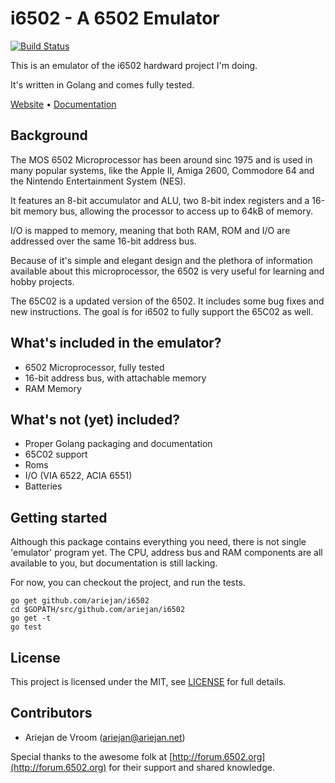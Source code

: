 # i6502 - A 6502 Emulator

[![Build Status](https://travis-ci.org/ariejan/i6502.svg?branch=master)](https://travis-ci.org/ariejan/i6502)

This is an emulator of the i6502 hardward project I'm doing.

It's written in Golang and comes fully tested.

[Website](http://ariejan.github.io/i6502/) • [Documentation](http://godoc.org/github.com/ariejan/i6502)

## Background

The MOS 6502 Microprocessor has been around sinc 1975 and is used in many popular systems, like
the Apple II, Amiga 2600, Commodore 64 and the Nintendo Entertainment System (NES).

It features an 8-bit accumulator and ALU, two 8-bit index registers and a 16-bit memory bus, allowing the processor to access up to 64kB of memory. 

I/O is mapped to memory, meaning that both RAM, ROM and I/O are addressed over the same 16-bit address bus.

Because of it's simple and elegant design and the plethora of information available about this microprocessor, the 6502 is very useful for learning and hobby projects.

The 65C02 is a updated version of the 6502. It includes some bug fixes and new instructions. The goal is for i6502 to fully support the 65C02 as well.

## What's included in the emulator?

 * 6502 Microprocessor, fully tested
 * 16-bit address bus, with attachable memory
 * RAM Memory

## What's not (yet) included?

 * Proper Golang packaging and documentation
 * 65C02 support
 * Roms
 * I/O (VIA 6522, ACIA 6551)
 * Batteries
 
## Getting started

Although this package contains everything you need, there is not single 'emulator' program yet. The CPU, address bus and RAM components are all available to you, but documentation is still lacking.

For now, you can checkout the project, and run the tests.

    go get github.com/ariejan/i6502
    cd $GOPATH/src/github.com/ariejan/i6502
    go get -t
    go test

## License

This project is licensed under the MIT, see [LICENSE](https://github.com/ariejan/i6502/blob/master/LICENSE) for full details.

## Contributors

 * Ariejan de Vroom (ariejan@ariejan.net)
 
 Special thanks to the awesome folk at [http://forum.6502.org](http://forum.6502.org) for their support and shared knowledge.
